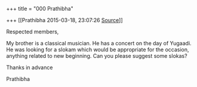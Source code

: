 +++
title = "000 Prathibha"

+++
[[Prathibha	2015-03-18, 23:07:26 [Source](https://groups.google.com/g/samskrita/c/gexb4jpg9go)]]



Respected members,

  

My brother is a classical musician. He has a concert on the day of Yugaadi. He was looking for a slokam which would be appropriate for the occasion, anything related to new beginning. Can you please suggest some slokas?

  

Thanks in advance

Prathibha

